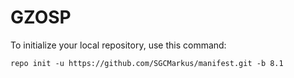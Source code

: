 GZOSP
========

To initialize your local repository, use this command:

	repo init -u https://github.com/SGCMarkus/manifest.git -b 8.1


